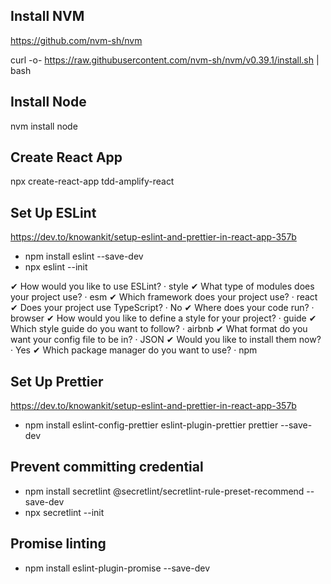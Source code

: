 ## Install NVM

https://github.com/nvm-sh/nvm

curl -o- https://raw.githubusercontent.com/nvm-sh/nvm/v0.39.1/install.sh | bash

## Install Node

nvm install node

## Create React App

npx create-react-app tdd-amplify-react

## Set Up ESLint
https://dev.to/knowankit/setup-eslint-and-prettier-in-react-app-357b

- npm install eslint --save-dev
- npx eslint --init

✔ How would you like to use ESLint? · style
✔ What type of modules does your project use? · esm
✔ Which framework does your project use? · react
✔ Does your project use TypeScript? · No
✔ Where does your code run? · browser
✔ How would you like to define a style for your project? · guide
✔ Which style guide do you want to follow? · airbnb
✔ What format do you want your config file to be in? · JSON
✔ Would you like to install them now? · Yes
✔ Which package manager do you want to use? · npm

## Set Up Prettier
https://dev.to/knowankit/setup-eslint-and-prettier-in-react-app-357b

- npm install eslint-config-prettier eslint-plugin-prettier prettier --save-dev

## Prevent committing credential
- npm install secretlint @secretlint/secretlint-rule-preset-recommend --save-dev
- npx secretlint --init

## Promise linting
- npm install eslint-plugin-promise --save-dev

